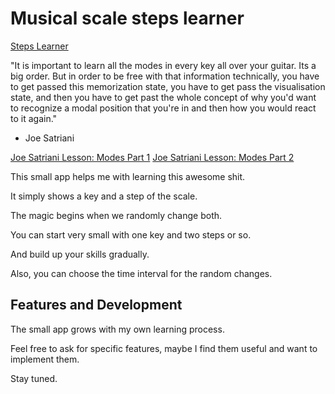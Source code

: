# Musical scale steps learner

[Steps Learner](https://vincentwue.github.io/steps-learner/)

"It is important to learn all the modes in every key all over your guitar.
Its a big order.
But in order to be free with that information technically,
you have to get passed this memorization state,
you have to get pass the visualisation state,
and then you have to get past the whole concept of
why you'd want to recognize a modal position
that you're in and then how you would react to it again."
- Joe Satriani

[Joe Satriani Lesson: Modes Part 1](https://www.youtube.com/watch?v=KlVpR0cl1Uo)
[Joe Satriani Lesson: Modes Part 2](https://www.youtube.com/watch?v=GI1gpDEt4Eg)

This small app helps me with learning this awesome shit.

It simply shows a key and a step of the scale.

The magic begins when we randomly change both.

You can start very small with one key and two steps or so.

And build up your skills gradually.

Also, you can choose the time interval for the random changes.

## Features and Development

The small app grows with my own learning process.

Feel free to ask for specific features,
maybe I find them useful and want to implement them.

Stay tuned.